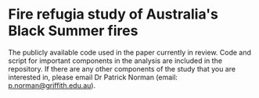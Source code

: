 # Fire refugia study of Australia's Black Summer fires
The publicly available code used in the paper currently in review. Code and script for important components in the analysis are included in the repository. If there are any other components of the study that you are interested in, please email Dr Patrick Norman (email: p.norman@griffith.edu.au).
